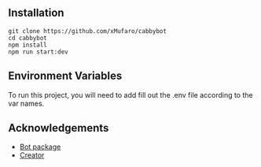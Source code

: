## Installation

```
git clone https://github.com/xMufaro/cabbybot
cd cabbybot
npm install
npm run start:dev
```

## Environment Variables

To run this project, you will need to add fill out the .env file according to the var names.


## Acknowledgements

 - [Bot package](https://discord.js.org/#/)
 - [Creator](https://mufaro.me)

